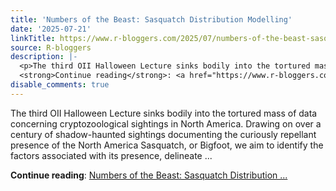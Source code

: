 ```yaml
---
title: 'Numbers of the Beast: Sasquatch Distribution Modelling'
date: '2025-07-21'
linkTitle: https://www.r-bloggers.com/2025/07/numbers-of-the-beast-sasquatch-distribution-modelling/
source: R-bloggers
description: |-
  <p>The third OII Halloween Lecture sinks bodily into the tortured mass of data concerning cryptozoological sightings in North America. Drawing on over a century of shadow-haunted sightings documenting the curiously repellant presence of the North America Sasquatch, or Bigfoot, we aim to identify the factors associated with its presence, delineate ...</p>
  <strong>Continue reading</strong>: <a href="https://www.r-bloggers.com/2025/07/numbers-of-the-beast-sasquatch-distribution-modelling/">Numbers of the Beast: Sasquatch Distribution ...
disable_comments: true
---
```

<p>The third OII Halloween Lecture sinks bodily into the tortured mass of data concerning cryptozoological sightings in North America. Drawing on over a century of shadow-haunted sightings documenting the curiously repellant presence of the North America Sasquatch, or Bigfoot, we aim to identify the factors associated with its presence, delineate ...</p>
<strong>Continue reading</strong>: <a href="https://www.r-bloggers.com/2025/07/numbers-of-the-beast-sasquatch-distribution-modelling/">Numbers of the Beast: Sasquatch Distribution ...